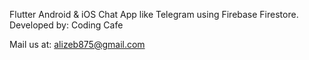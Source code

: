 Flutter Android & iOS Chat App like Telegram using Firebase Firestore.
Developed by: Coding Cafe


Mail us at:
alizeb875@gmail.com

